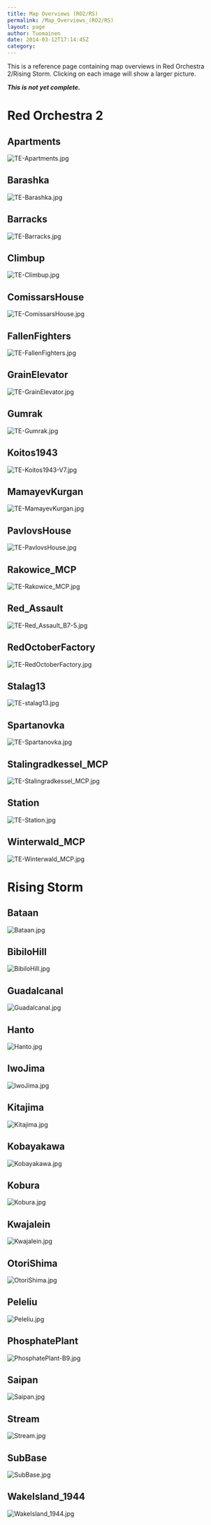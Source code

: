 ```yaml
---
title: Map Overviews (RO2/RS)
permalink: /Map_Overviews_(RO2/RS)
layout: page
author: Tuomainen
date: 2014-03-12T17:14:45Z
category: 
---
```

This is a reference page containing map overviews in Red Orchestra
2/Rising Storm. Clicking on each image will show a larger picture.

***This is not yet complete.***

# Red Orchestra 2

## Apartments

![TE-Apartments.jpg](images/TE-Apartments.jpg "TE-Apartments.jpg")

## Barashka

![TE-Barashka.jpg](images/TE-Barashka.jpg "TE-Barashka.jpg")

## Barracks

![TE-Barracks.jpg](images/TE-Barracks.jpg "TE-Barracks.jpg")

## Climbup

![TE-Climbup.jpg](images/TE-Climbup.jpg "TE-Climbup.jpg")

## ComissarsHouse

![TE-ComissarsHouse.jpg](images/TE-ComissarsHouse.jpg "TE-ComissarsHouse.jpg")

## FallenFighters

![TE-FallenFighters.jpg](images/TE-FallenFighters.jpg "TE-FallenFighters.jpg")

## GrainElevator

![TE-GrainElevator.jpg](images/TE-GrainElevator.jpg "TE-GrainElevator.jpg")

## Gumrak

![TE-Gumrak.jpg](images/TE-Gumrak.jpg "TE-Gumrak.jpg")

## Koitos1943

![TE-Koitos1943-V7.jpg](images/TE-Koitos1943-V7.jpg "TE-Koitos1943-V7.jpg")

## MamayevKurgan

![TE-MamayevKurgan.jpg](images/TE-MamayevKurgan.jpg "TE-MamayevKurgan.jpg")

## PavlovsHouse

![TE-PavlovsHouse.jpg](images/TE-PavlovsHouse.jpg "TE-PavlovsHouse.jpg")

## Rakowice\_MCP

![TE-Rakowice\_MCP.jpg](images/TE-Rakowice_MCP.jpg "TE-Rakowice_MCP.jpg")

## Red\_Assault

![TE-Red\_Assault\_B7-5.jpg](images/TE-Red_Assault_B7-5.jpg
"TE-Red_Assault_B7-5.jpg")

## RedOctoberFactory

![TE-RedOctoberFactory.jpg](images/TE-RedOctoberFactory.jpg
"TE-RedOctoberFactory.jpg")

## Stalag13

![TE-stalag13.jpg](images/TE-stalag13.jpg "TE-stalag13.jpg")

## Spartanovka

![TE-Spartanovka.jpg](images/TE-Spartanovka.jpg "TE-Spartanovka.jpg")

## Stalingradkessel\_MCP

![TE-Stalingradkessel\_MCP.jpg](images/TE-Stalingradkessel_MCP.jpg
"TE-Stalingradkessel_MCP.jpg")

## Station

![TE-Station.jpg](images/TE-Station.jpg "TE-Station.jpg")

## Winterwald\_MCP

![TE-Winterwald\_MCP.jpg](images/TE-Winterwald_MCP.jpg "TE-Winterwald_MCP.jpg")

# Rising Storm

## Bataan

![Bataan.jpg](images/Bataan.jpg "Bataan.jpg")

## BibiloHill

![BibiloHill.jpg](images/BibiloHill.jpg "BibiloHill.jpg")

## Guadalcanal

![Guadalcanal.jpg](images/Guadalcanal.jpg "Guadalcanal.jpg")

## Hanto

![Hanto.jpg](images/Hanto.jpg "Hanto.jpg")

## IwoJima

![IwoJima.jpg](images/IwoJima.jpg "IwoJima.jpg")

## Kitajima

![Kitajima.jpg](images/Kitajima.jpg "Kitajima.jpg")

## Kobayakawa

![Kobayakawa.jpg](images/Kobayakawa.jpg "Kobayakawa.jpg")

## Kobura

![Kobura.jpg](images/Kobura.jpg "Kobura.jpg")

## Kwajalein

![Kwajalein.jpg](images/Kwajalein.jpg "Kwajalein.jpg")

## OtoriShima

![OtoriShima.jpg](images/OtoriShima.jpg "OtoriShima.jpg")

## Peleliu

![Peleliu.jpg](images/Peleliu.jpg "Peleliu.jpg")

## PhosphatePlant

![PhosphatePlant-B9.jpg](images/PhosphatePlant-B9.jpg "PhosphatePlant-B9.jpg")

## Saipan

![Saipan.jpg](images/Saipan.jpg "Saipan.jpg")

## Stream

![Stream.jpg](images/Stream.jpg "Stream.jpg")

## SubBase

![SubBase.jpg](images/SubBase.jpg "SubBase.jpg")

## WakeIsland\_1944

![WakeIsland\_1944.jpg](images/WakeIsland_1944.jpg "WakeIsland_1944.jpg")

